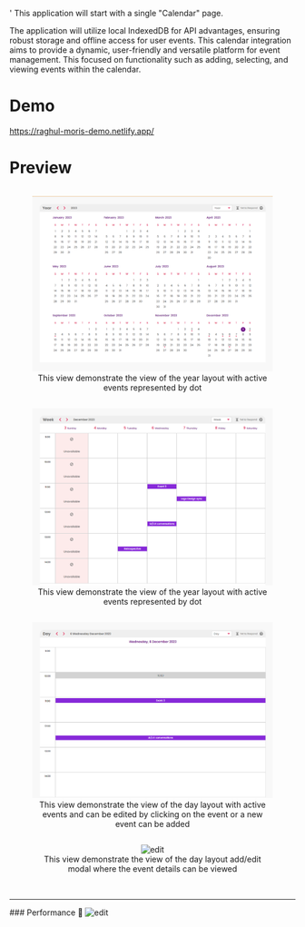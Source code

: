 '
This application will start with a single "Calendar" page.

The application will utilize local IndexedDB for API advantages, ensuring robust storage and offline access for user events. This calendar integration aims to provide a dynamic, user-friendly and versatile platform for event management. This focused on functionality such as adding, selecting, and viewing events within the calendar.

# Demo

https://raghul-moris-demo.netlify.app/

# Preview
<figure style=" display: inline-block;text-align: center;">
<img src="./preview/year.png" alt="year" />
<figcaption style="text-align=center">This view demonstrate the view of the year layout with active events represented by dot</figcaption>
</figure>
<br/>
<figure style=" display: inline-block;text-align: center;">
<img src="./preview/week-3.png" alt="week" />
<figcaption style="text-align=center">This view demonstrate the view of the year layout with active events represented by dot</figcaption>
</figure>

<br/>
<figure style=" display: inline-block;text-align: center;">
<img src="./preview/day.png" alt="day" />
<figcaption style="text-align=center">This view demonstrate the view of the day layout with active events and can be edited by clicking on the event or a new event can be added</figcaption>
</figure>

<br/>
<figure style=" display: inline-block;text-align: center;">
<img src="./preview/day-edit.png" alt="edit" />
<figcaption style="text-align=center">This view demonstrate the view of the day layout add/edit modal where the event details can be viewed</figcaption>
</figure>
<br/>
<br/>
<hr/>
### Performance 🎉
<img src="./preview/performance.png" alt="edit" />

